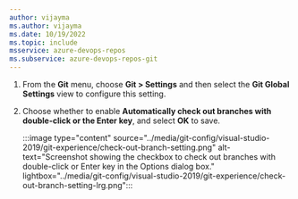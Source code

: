 ```yaml
---
author: vijayma
ms.author: vijayma
ms.date: 10/19/2022
ms.topic: include
msservice: azure-devops-repos
ms.subservice: azure-devops-repos-git
---
```


1. From the **Git** menu, choose **Git > Settings** and then select the **Git Global Settings** view to configure this setting.

1. Choose whether to enable **Automatically check out branches with double-click or the Enter key**, and select **OK** to save.
  
   :::image type="content" source="../media/git-config/visual-studio-2019/git-experience/check-out-branch-setting.png" alt-text="Screenshot showing the checkbox to check out branches with double-click or Enter key in the Options dialog box." lightbox="../media/git-config/visual-studio-2019/git-experience/check-out-branch-setting-lrg.png":::
